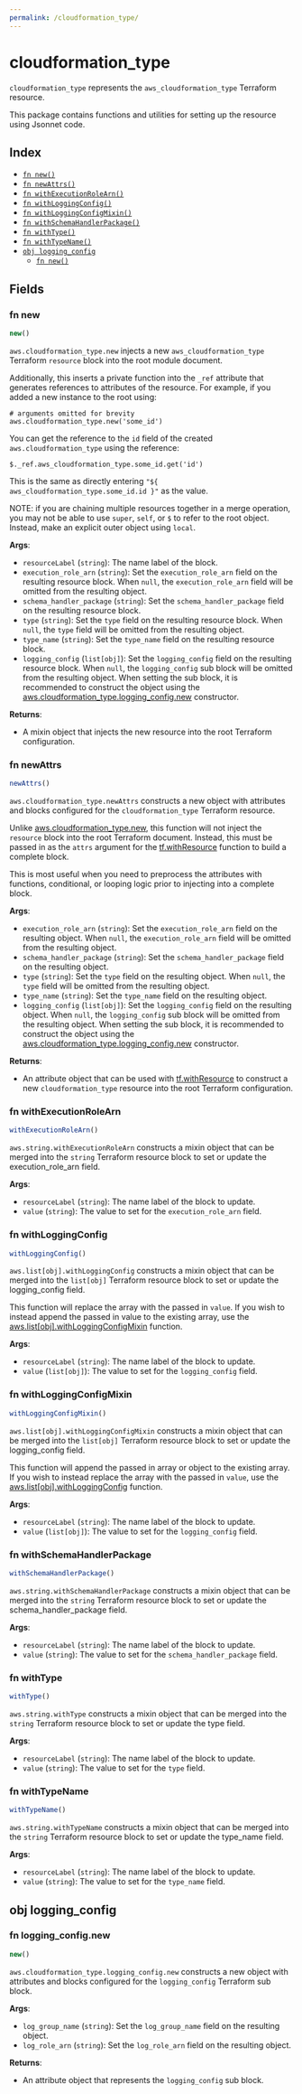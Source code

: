 ```yaml
---
permalink: /cloudformation_type/
---
```


# cloudformation_type

`cloudformation_type` represents the `aws_cloudformation_type` Terraform resource.



This package contains functions and utilities for setting up the resource using Jsonnet code.


## Index

* [`fn new()`](#fn-new)
* [`fn newAttrs()`](#fn-newattrs)
* [`fn withExecutionRoleArn()`](#fn-withexecutionrolearn)
* [`fn withLoggingConfig()`](#fn-withloggingconfig)
* [`fn withLoggingConfigMixin()`](#fn-withloggingconfigmixin)
* [`fn withSchemaHandlerPackage()`](#fn-withschemahandlerpackage)
* [`fn withType()`](#fn-withtype)
* [`fn withTypeName()`](#fn-withtypename)
* [`obj logging_config`](#obj-logging_config)
  * [`fn new()`](#fn-logging_confignew)

## Fields

### fn new

```ts
new()
```


`aws.cloudformation_type.new` injects a new `aws_cloudformation_type` Terraform `resource`
block into the root module document.

Additionally, this inserts a private function into the `_ref` attribute that generates references to attributes of the
resource. For example, if you added a new instance to the root using:

    # arguments omitted for brevity
    aws.cloudformation_type.new('some_id')

You can get the reference to the `id` field of the created `aws.cloudformation_type` using the reference:

    $._ref.aws_cloudformation_type.some_id.get('id')

This is the same as directly entering `"${ aws_cloudformation_type.some_id.id }"` as the value.

NOTE: if you are chaining multiple resources together in a merge operation, you may not be able to use `super`, `self`,
or `$` to refer to the root object. Instead, make an explicit outer object using `local`.

**Args**:
  - `resourceLabel` (`string`): The name label of the block.
  - `execution_role_arn` (`string`): Set the `execution_role_arn` field on the resulting resource block. When `null`, the `execution_role_arn` field will be omitted from the resulting object.
  - `schema_handler_package` (`string`): Set the `schema_handler_package` field on the resulting resource block.
  - `type` (`string`): Set the `type` field on the resulting resource block. When `null`, the `type` field will be omitted from the resulting object.
  - `type_name` (`string`): Set the `type_name` field on the resulting resource block.
  - `logging_config` (`list[obj]`): Set the `logging_config` field on the resulting resource block. When `null`, the `logging_config` sub block will be omitted from the resulting object. When setting the sub block, it is recommended to construct the object using the [aws.cloudformation_type.logging_config.new](#fn-logging_confignew) constructor.

**Returns**:
- A mixin object that injects the new resource into the root Terraform configuration.


### fn newAttrs

```ts
newAttrs()
```


`aws.cloudformation_type.newAttrs` constructs a new object with attributes and blocks configured for the `cloudformation_type`
Terraform resource.

Unlike [aws.cloudformation_type.new](#fn-new), this function will not inject the `resource`
block into the root Terraform document. Instead, this must be passed in as the `attrs` argument for the
[tf.withResource](https://github.com/tf-libsonnet/core/tree/main/docs#fn-withresource) function to build a complete block.

This is most useful when you need to preprocess the attributes with functions, conditional, or looping logic prior to
injecting into a complete block.

**Args**:
  - `execution_role_arn` (`string`): Set the `execution_role_arn` field on the resulting object. When `null`, the `execution_role_arn` field will be omitted from the resulting object.
  - `schema_handler_package` (`string`): Set the `schema_handler_package` field on the resulting object.
  - `type` (`string`): Set the `type` field on the resulting object. When `null`, the `type` field will be omitted from the resulting object.
  - `type_name` (`string`): Set the `type_name` field on the resulting object.
  - `logging_config` (`list[obj]`): Set the `logging_config` field on the resulting object. When `null`, the `logging_config` sub block will be omitted from the resulting object. When setting the sub block, it is recommended to construct the object using the [aws.cloudformation_type.logging_config.new](#fn-logging_confignew) constructor.

**Returns**:
  - An attribute object that can be used with [tf.withResource](https://github.com/tf-libsonnet/core/tree/main/docs#fn-withresource) to construct a new `cloudformation_type` resource into the root Terraform configuration.


### fn withExecutionRoleArn

```ts
withExecutionRoleArn()
```

`aws.string.withExecutionRoleArn` constructs a mixin object that can be merged into the `string`
Terraform resource block to set or update the execution_role_arn field.



**Args**:
  - `resourceLabel` (`string`): The name label of the block to update.
  - `value` (`string`): The value to set for the `execution_role_arn` field.


### fn withLoggingConfig

```ts
withLoggingConfig()
```

`aws.list[obj].withLoggingConfig` constructs a mixin object that can be merged into the `list[obj]`
Terraform resource block to set or update the logging_config field.

This function will replace the array with the passed in `value`. If you wish to instead append the
passed in value to the existing array, use the [aws.list[obj].withLoggingConfigMixin](TODO) function.


**Args**:
  - `resourceLabel` (`string`): The name label of the block to update.
  - `value` (`list[obj]`): The value to set for the `logging_config` field.


### fn withLoggingConfigMixin

```ts
withLoggingConfigMixin()
```

`aws.list[obj].withLoggingConfigMixin` constructs a mixin object that can be merged into the `list[obj]`
Terraform resource block to set or update the logging_config field.

This function will append the passed in array or object to the existing array. If you wish
to instead replace the array with the passed in `value`, use the [aws.list[obj].withLoggingConfig](TODO)
function.


**Args**:
  - `resourceLabel` (`string`): The name label of the block to update.
  - `value` (`list[obj]`): The value to set for the `logging_config` field.


### fn withSchemaHandlerPackage

```ts
withSchemaHandlerPackage()
```

`aws.string.withSchemaHandlerPackage` constructs a mixin object that can be merged into the `string`
Terraform resource block to set or update the schema_handler_package field.



**Args**:
  - `resourceLabel` (`string`): The name label of the block to update.
  - `value` (`string`): The value to set for the `schema_handler_package` field.


### fn withType

```ts
withType()
```

`aws.string.withType` constructs a mixin object that can be merged into the `string`
Terraform resource block to set or update the type field.



**Args**:
  - `resourceLabel` (`string`): The name label of the block to update.
  - `value` (`string`): The value to set for the `type` field.


### fn withTypeName

```ts
withTypeName()
```

`aws.string.withTypeName` constructs a mixin object that can be merged into the `string`
Terraform resource block to set or update the type_name field.



**Args**:
  - `resourceLabel` (`string`): The name label of the block to update.
  - `value` (`string`): The value to set for the `type_name` field.


## obj logging_config



### fn logging_config.new

```ts
new()
```


`aws.cloudformation_type.logging_config.new` constructs a new object with attributes and blocks configured for the `logging_config`
Terraform sub block.



**Args**:
  - `log_group_name` (`string`): Set the `log_group_name` field on the resulting object.
  - `log_role_arn` (`string`): Set the `log_role_arn` field on the resulting object.

**Returns**:
  - An attribute object that represents the `logging_config` sub block.
